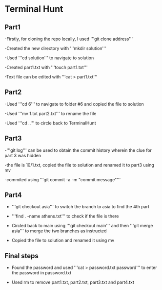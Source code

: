 # Terminal Hunt

## Part1
-Firstly, for cloning the repo locally, I used '''git clone address'''

-Created the new directory with '''mkdir solution'''
  
-Used '''cd solution''' to navigate to solution
  
-Created part1.txt with '''touch part1.txt'''

-Text file can be edited with '''cat > part1.txt'''


## Part2
-Used '''cd 6''' to navigate to folder #6 and copied the file to solution
  
-Used '''mv 1.txt part2.txt''' to rename the file
  
-Used '''cd ..''' to circle back to TerminalHunt

## Part3
-'''git log''' can be used to obtain the commit history wherein the clue for part 3 was hidden
  
-the file is 10/1.txt, copied the file to solution and renamed it to part3 using mv
  
-commited using '''git commit -a -m "commit message"'''


## Part4  
- '''git checkout asia''' to switch the branch to asia to find the 4th part
  
- '''find . -name athens.txt''' to check if the file is there
  
- Circled back to main using '''git checkout main''' and then '''git merge asia''' to merge the two branches as instructed
  
- Copied the file to solution and renamed it using mv


## Final steps  
- Found the password and used '''cat > password.txt password''' to enter the password in password.txt
  
- Used rm to remove part1.txt, part2.txt, part3.txt and part4.txt
  
